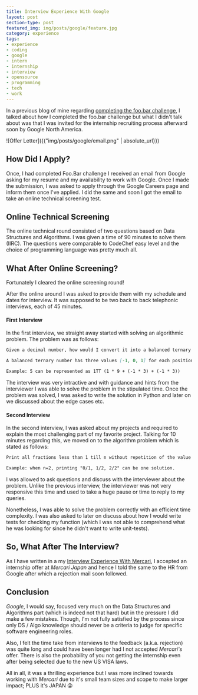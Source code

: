 ```yaml
---
title: Interview Experience With Google
layout: post
section-type: post
featured_img: img/posts/google/feature.jpg
category: experience
tags:
- experience
- coding
- google
- intern
- internship
- interview
- opensource
- programming
- tech
- work
---
```


In a previous blog of mine regarding [completing the foo.bar challenge](https://thealphadollar.me/experience/2019/10/03/foobar.html), I talked about how I completed the foo.bar challenge but what I didn't talk about was that I was invited for the internship recruiting process afterward soon by Google North America.

![Offer Letter]({{"img/posts/google/email.png" | absolute_url}})

## How Did I Apply?

Once, I had completed Foo.Bar challenge I received an email from Google asking for my resume and my availability to work with Google. Once I made the submission, I was asked to apply through the Google Careers page and inform them once I've applied. I did the same and soon I got the email to take an online technical screening test.

## Online Technical Screening

The online technical round consisted of two questions based on Data Structures and Algorithms. I was given a time of 90 minutes to solve them (IIRC). The questions were comparable to CodeChef easy level and the choice of programming language was pretty much all.

## What After Online Screening?

Fortunately I cleared the online screening round!

After the online around I was asked to provide them with my schedule and dates for interview. It was supposed to be two back to back telephonic interviews, each of 45 minutes.

#### First Interview

In the first interview, we straight away started with solving an algorithmic problem. The problem was as follows:

```markdown
Given a decimal number, how would I convert it into a balanced ternary number.

A balanced ternary number has three values [-1, 0, 1] for each position and like binary, powers to 3 are available to use. (For purpose of easy distinguishment, we will be writing -1 as 'T'),

Example: 5 can be represented as 1TT (1 * 9 + (-1 * 3) + (-1 * 3))
```

The interview was very intractive and with guidance and hints from the interviewer I was able to solve the problem in the stipulated time. Once the problem was solved, I was asked to write the solution in Python and later on we discussed about the edge cases etc.

#### Second Interview

In the second interview, I was asked about my projects and required to explain the most challenging part of my favorite project. Talking for 10 minutes regarding this, we moved on to the algorithm problem which is stated as follows:

```markdown
Print all fractions less than 1 till n without repetition of the value in an increasing order (including 0 and 1).

Example: when n=2, printing "0/1, 1/2, 2/2" can be one solution.
```

I was allowed to ask questions and discuss with the interviewer about the problem. Unlike the previous interview, the interviewer was not very responsive this time and used to take a huge pause or time to reply to my queries.

Nonetheless, I was able to solve the problem correctly with an efficient time complexity. I was also asked to later on discuss about how I would write tests for checking my function (which I was not able to comprehend what he was looking for since he didn't want to write unit-tests).

## So, What After The Interview?

As I have written in a my [Interview Experience With Mercari](https://thealphadollar.me/experience/2019/10/31/mercari_interview.html), I accepted an internship offer at *Mercari Japan* and hence I told the same to the HR from Google after which a rejection mail soon followed.

## Conclusion

*Google*, I would say, focused very much on the Data Structures and Algorithms part (which is indeed not that hard)  but in the pressure I did make a few mistakes. Though, I'm not fully satisfied by the process since only DS / Algo knowledge should never be a criteria to judge for specific software engineering roles.

Also, I felt the time take from interviews to the feedback (a.k.a. rejection) was quite long and could have been longer had I not accepted *Mercari's* offer. There is also the probability of you not getting the internship even after being selected due to the new US VISA laws.

All in all, it was a thrilling experience but I was more inclined towards working with *Mercari* due to it's small team sizes and scope to make larger impact; PLUS it's JAPAN :stuck_out_tongue_winking_eye: